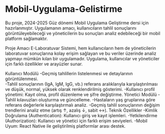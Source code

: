 # Mobil-Uygulama-Gelistirme
  Bu proje, 2024-2025 Güz dönemi Mobil Uygulama Geliştirme dersi için hazırlanmıştır. Uygulamanın amacı, 
kullanıcıların tahlil sonuçlarını görüntüleyebileceği ve yöneticilerin bu sonuçları analiz edebileceği 
bir mobil platform sağlamaktır.

Proje Amacı
	E-Laboratuvar Sistemi, hem kullanıcıların hem de yöneticilerin laboratuvar sonuçlarına kolay erişim sağlayan 
ve bu veriler üzerinde analiz yapmayı mümkün kılan bir uygulamadır. Uygulama, kullanıcılar ve yöneticiler için 
farklı özellikler ve arayüzler sunar.

Kullanıcı Modülü
	-Geçmiş tahlillerin listelenmesi ve detaylarının görüntülenmesi.						
	-Tahlil sonuçlarının (IgA, IgM, IgG, vb.) referans aralıklarıyla karşılaştırılması ve 
	 düşük, normal, yüksek olarak renklendirilmiş gösterimi.
	-Kullanıcı profil yönetimi: Kayıt olma, profil düzenleme ve şifre değiştirme.
Yönetici Modülü
	-Tahlil kılavuzları oluşturma ve güncelleme.
	-Hastaların yaş gruplarına göre referans değerlerle karşılaştırmalı analiz.
	-Geçmiş tahlil sonuçlarının değişim trendlerini analiz etme (artış ↑, azalış ↓, sabit ↔).
Teknik Özellikler
	-Kimlik Doğrulama (Authentication): Kullanıcı giriş ve kayıt işlemleri.
	-Yetkilendirme (Authorization): Kullanıcı ve yönetici için farklı erişim seviyeleri.
	-Mobil Uyum: React Native ile geliştirilmiş platformlar arası destek.
